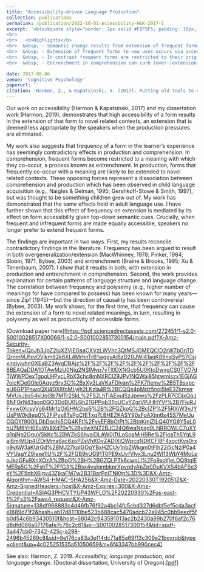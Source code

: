```yaml
---
title: "Accessibility-driven Language Production"
collection: publications
permalink: /publication/2022-10-01-Accessbility-H&K-2017-1
excerpt: '<blockquote style="border: 2px solid #F8F5F5; padding: 10px; background-color: #F8F5F5;"> Our work on accessibility (Harmon & Kapatsinski, 2017) and my dissertation work (Harmon, 2019), demonstrates that high accessibility of a form results in the extension of that form to novel related contexts, an extension that is deemed less appropriate by the speakers when the production pressures are eliminated.
<br>
<br>   <b>Highlights</b>
<br>  &nbsp; - Semantic change results from extension of frequent forms to new uses.
<br>  &nbsp; - Extension of frequent forms to new uses occurs via accessibility in production.
<br>  &nbsp; - In contrast frequent forms are restricted to their original meanings in comprehension.
<br>  &nbsp; - Entrenchment in comprehension can curb (over-)extension in production.</blockquote>'

date: 2017-08-06
venue: 'Cognitive Psychology'
paperurl: ''
citation: 'Harmon, Z., & Kapatsinski, V. (2017). Putting old tools to novel uses: The role of form accessibility in semantic extension. <i>Cognitive Psychology</i>, 98, 22–44. <a href="https://www.sciencedirect.com/science/article/abs/pii/S0010028517300154">[Paper]</a>'
---
```


Our work on accessibility (Harmon & Kapatsinski, 2017) and my dissertation work (Harmon, 2019), demonstrates that high accessibility of a form results in the extension of that form to novel related contexts, an extension that is deemed less appropriate by the speakers when the production pressures are eliminated. 
  
My work also suggests that frequency of a form in the learner’s experience has seemingly contradictory effects in production and comprehension. In comprehension, frequent forms become restricted to a meaning with which they co-occur, a process known as entrenchment. In production, forms that frequently co-occur with a meaning are likely to be extended to novel related contexts. These opposing forces represent a dissociation between comprehension and production which has been observed in child language acquisition (e.g., Naigles & Gelman, 1995; Gershkoff-Stowe & Smith, 1997), but was thought to be something children grew out of. My work has demonstrated that the same effects hold in adult language use. I have further shown that this effect of frequency on extension is mediated by its effect on form accessibility given top-down semantic cues. Crucially, when frequent and infrequent forms are made equally accessible, speakers no longer prefer to extend frequent forms.
  
The findings are important in two ways. First, my results reconcile contradictory findings in the literature. Frequency has been argued to result in both overgeneralization/extension (MacWhinney, 1978; Pinker, 1984; Slobin, 1971; Bybee, 2003) and entrenchment (Braine & Brooks, 1995; Xu & Tenenbaum, 2007). I show that it results in both, with extension in production and entrenchment in comprehension. Second, the work provides explanation for certain patterns of language structure and language change. The correlation between frequency and polysemy (e.g., higher number of meanings for have compared to possess) has been known for many years—since Zipf (1945)—but the direction of causality has been controversial (Bybee, 2003). My work shows, for the first time, that frequency can cause the extension of a form to novel related meanings, in turn, resulting in polysemy as well as productivity of accessible forms.

[Download paper here][https://pdf.sciencedirectassets.com/272451/1-s2.0-S0010028517X00066/1-s2.0-S0010028517300154/main.pdf?X-Amz-Security-Token=IQoJb3JpZ2luX2VjEGsaCXVzLWVhc3QtMSJGMEQCID2rW7bGnTDQrnmMJfxvOVjkm82k6XL4MrhnTrB1wggvAiBzD20JWi41aqK89nqSyPS7CsjxirqjyiuhnGXEaBZ3AyqDBAjz%2F%2F%2F%2F%2F%2F%2F%2F%2F%2F8BEAQaDDA1OTAwMzU0Njg2NSIMvp7yTl0DXNGcb5U0KtcDwxgCS0TVO7dTiWWPDexTgpoLHPvcLRbX3chc8mNXRCl29JPv1NQWai85htwmlszx1EGjAG7oicKDe0Ole0Aqyz9ry3O%2BxXy3LaVKaFDlyan%2FK7fiemv%2B5T8svpcaU6GP1PnwoQXi4DX8foMLyjh2LKzla4R%2BCQQs4pMdz5noi5leE3ZkmwrMVUxJbs54kUoI3b7MTr2SkL%2FS2LhTlAEouISzJpews%2FzPLR7CDjxQqJ8NFGrN43soq0GO3DdBU0LGh21GPPqb3TpUCvYZgrVPJHHYVf%2B7FjuRJFxxw0XcsyVg64Mr1zOjGHW2bp5%2B%2FQZkpQ%2BcIZP%2F5RXiW3vJYUxPW0k8ep0%2FiPys8TsPgCfETxq7LBHEZKASY90sFoAXjm6s45S7MeUuCQGYf90OlLDbDqchi5CQ4KFt%2FvvEF8bOtPt%2BtnKmjZILQ40YG8Y5aL0hU7M6YH0EvWs8Xd70v%2ByliwXNZ2BJC24Q6waNpsg9LNRROWLC7uXYq1qjNg2GguVSkKc%2BWZkS6hyaiDLAW0jTtLoSoaMiH9Re%2FjoaTh5YgL9aI6mjMUp4IZDrMma6ac6zoPZsVhKOvZADlXiQWpcqNDKCFl8F4xoctKvs0rxn9vAW3aKUrGd%2BMJ27kpIGOqYBxHZCUy1nbZWkgm0tFlh22i5cNzIP0a4VYUagYZ9lexe1lU%2F%2FGB9kUG91T0PE9xUvfVlvx3Lnu2Wl13WbY4MoLpoJkqGFu9XnXOzA%2BpO%2BH%2BGZQLPTk6cwpLl%2Fo9xoYjeLDQ9tqlEMERa5G%2FshT%2FfG3%2Bsx4vulgmbkprXpvqdyAbZp0DuKVXS4bAFSe3eY%2F5nbX6igv43ZjkaFM7w2B31BarPoITNKtg%3D%3D&X-Amz-Algorithm=AWS4-HMAC-SHA256&X-Amz-Date=20220330T192051Z&X-Amz-SignedHeaders=host&X-Amz-Expires=300&X-Amz-Credential=ASIAQ3PHCVTYUP43WFLO%2F20220330%2Fus-east-1%2Fs3%2Faws4_request&X-Amz-Signature=138df966883c4d46fb76f92a4bc14fc5cbd327d6dbf5ef5cda3acfe1689d71f2&hash=ab17d81110be523b688cac5470adcb22a945c0bb9eedf5fb0d54c6b93430510f&host=68042c943591013ac2b2430a89b270f6af2c76d8dfd086a07176afe7c76c2c61&pii=S0010028517300154&tid=spdf-3a447cb0-7342-425c-a298-2496b45269c8&sid=8e176ca83a3ef14dc71a85a69f13c309e21bgxrqb&type=client&ua=4c025251535a51050659&rr=6f43347bb990cec4]

See also: Harmon, Z. 2019. *Accessibility, language production, and language change*. (Doctoral dissertation, University of Oregon).[[pdf]](https://scholarsbank.uoregon.edu/xmlui/bitstream/handle/1794/24946/Harmon_oregon_0171A_12546.pdf)

